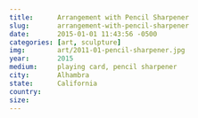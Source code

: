 ```yaml
---
title:  	Arrangement with Pencil Sharpener
slug:		arrangement-with-pencil-sharpener
date:   	2015-01-01 11:43:56 -0500
categories: [art, sculpture]
img:		art/2011-01-pencil-sharpener.jpg
year:		2015
medium:		playing card, pencil sharpener
city:		Alhambra
state:		California
country:
size:
---
```

